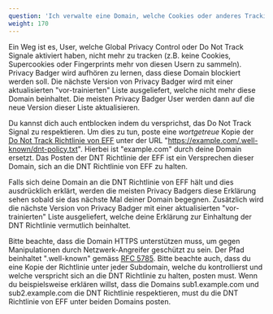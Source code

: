 ```yaml
---
question: 'Ich verwalte eine Domain, welche Cookies oder anderes Tracking verwendet. Wie kann ich verhindern, dass Privacy Badger meine Seite blockiert?'
weight: 170
---
```


Ein Weg ist es, User, welche Global Privacy Control oder Do Not Track Signale aktiviert haben, nicht mehr zu tracken (z.B. keine Cookies, Supercookies oder Fingerprints mehr von diesen Usern zu sammeln). Privacy Badger wird aufhören zu lernen, dass diese Domain blockiert werden soll. Die nächste Version von Privacy Badger wird mit einer aktualisierten "vor-trainierten" Liste ausgeliefert, welche nicht mehr diese Domain beinhaltet. Die meisten Privacy Badger User werden dann auf die neue Version dieser Liste aktualisieren.

Du kannst dich auch entblocken indem du versprichst, das Do Not Track Signal zu respektieren. Um dies zu tun, poste eine _wortgetreue_ Kopie der [Do Not Track Richtlinie von EFF](https://www.eff.org/dnt-policy) unter der URL "https://example.com/.well-known/dnt-policy.txt". Hierbei ist "example.com" durch deine Domain ersetzt. Das Posten der DNT Richtlinie der EFF ist ein Versprechen dieser Domain, sich an die DNT Richtlinie von EFF zu halten.

Falls sich deine Domain an die DNT Richtlinie von EFF hält und dies ausdrücklich erklärt, werden die meisten Privacy Badgers diese Erklärung sehen sobald sie das nächste Mal deiner Domain begegnen. Zusätzlich wird die nächste Version von Privacy Badger mit einer aktualisierten "vor-trainierten" Liste ausgeliefert, welche deine Erklärung zur Einhaltung der DNT Richtlinie vermutlich beinhaltet.

Bitte beachte, dass die Domain HTTPS unterstützen muss, um gegen Manipulationen durch Netzwerk-Angreifer geschützt zu sein. Der Pfad beinhaltet ".well-known" gemäss [RFC 5785](https://tools.ietf.org/html/rfc5785). Bitte beachte auch, dass du eine Kopie der Richtlinie unter jeder Subdomain, welche du kontrollierst und welche verspricht sich an die DNT Richtlinie zu halten, posten must. Wenn du beispielsweise erklären willst, dass die Domains sub1.example.com und sub2.example.com die DNT Richtlinie respektieren, must du die DNT Richtlinie von EFF unter beiden Domains posten.
